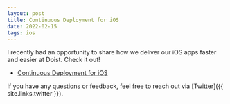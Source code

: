 ```yaml
---
layout: post
title: Continuous Deployment for iOS
date: 2022-02-15
tags: ios
---
```


I recently had an opportunity to share how we deliver our iOS apps faster and easier at Doist. Check it out!

- [Continuous Deployment for iOS](https://doist.dev/posts/continuous-deployment-for-ios)

If you have any questions or feedback, feel free to reach out via [Twitter]({{ site.links.twitter }}).
